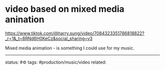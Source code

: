 # video based on mixed media anination
https://www.tiktok.com/@harry.sung/video/7084323351786818822?_r=1&_t=8RNd6H0KeCz&social_sharing=v3

Mixed media animation - is something I could use for my music.



---
status: #⚙️ 
tags: #production/music/video 
related: 